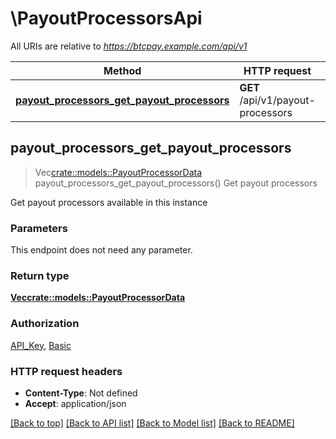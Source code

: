 # \PayoutProcessorsApi

All URIs are relative to *https://btcpay.example.com/api/v1*

Method | HTTP request | Description
------------- | ------------- | -------------
[**payout_processors_get_payout_processors**](PayoutProcessorsApi.md#payout_processors_get_payout_processors) | **GET** /api/v1/payout-processors | Get payout processors



## payout_processors_get_payout_processors

> Vec<crate::models::PayoutProcessorData> payout_processors_get_payout_processors()
Get payout processors

Get payout processors available in this instance

### Parameters

This endpoint does not need any parameter.

### Return type

[**Vec<crate::models::PayoutProcessorData>**](PayoutProcessorData.md)

### Authorization

[API_Key](../README.md#API_Key), [Basic](../README.md#Basic)

### HTTP request headers

- **Content-Type**: Not defined
- **Accept**: application/json

[[Back to top]](#) [[Back to API list]](../README.md#documentation-for-api-endpoints) [[Back to Model list]](../README.md#documentation-for-models) [[Back to README]](../README.md)

